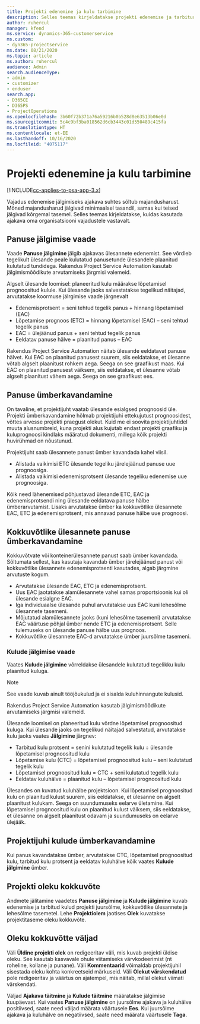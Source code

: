 ```yaml
---
title: Projekti edenemine ja kulu tarbimine
description: Selles teemas kirjeldatakse projekti edenemise ja tarbitud kulude jälgimist.
author: ruhercul
manager: kfend
ms.service: dynamics-365-customerservice
ms.custom:
- dyn365-projectservice
ms.date: 08/21/2020
ms.topic: article
ms.author: ruhercul
audience: Admin
search.audienceType:
- admin
- customizer
- enduser
search.app:
- D365CE
- D365PS
- ProjectOperations
ms.openlocfilehash: 3b60f72b371a76a59216b0b528d8e63513b06e0d
ms.sourcegitcommit: 5c4c9bf3ba018562d6cb3443c01d550489c415fa
ms.translationtype: HT
ms.contentlocale: et-EE
ms.lasthandoff: 10/16/2020
ms.locfileid: "4075117"
---
```

# <a name="project-progress-and-cost-consumption"></a>Projekti edenemine ja kulu tarbimine

[!INCLUDE[cc-applies-to-psa-app-3.x](../includes/cc-applies-to-psa-app-3x.md)]

Vajadus edenemise jälgimiseks ajakava suhtes sõltub majandusharust. Mõned majandusharud jälgivad minimaalsel tasandil, samas kui teised jälgivad kõrgemal tasemel. Selles teemas kirjeldatakse, kuidas kasutada ajakava oma organisatsiooni vajadustele vastavalt.

## <a name="effort-tracking-view"></a>Panuse jälgimise vaade

Vaade **Panuse jälgimine** jälgib ajakavas ülesannete edenemist. See võrdleb tegelikult ülesande peale kulutatud panusetunde ülesandele plaanitud kulutatud tundidega. Rakendus Project Service Automation kasutab jälgimismõõdikute arvutamiseks järgmisi valemeid.

Algselt ülesande loomisel: planeeritud kulu määrakse lõpetamisel prognoositud kulule. Kui ülesande jaoks salvestatakse tegelikud näitajad, arvutatakse koormuse jälrgimise vaade järgnevalt

- Edenemisprotsent = seni tehtud tegelik panus ÷ hinnang lõpetamisel (EAC) 
- Lõpetamise prognoos (ETC) = hinnang lõpetamisel (EAC) – seni tehtud tegelik panus 
- EAC = ülejäänud panus + seni tehtud tegelik panus 
- Eeldatav panuse hälve = plaanitud panus – EAC

Rakendus Project Service Automation näitab ülesande eeldatavat panuse hälvet. Kui EAC on plaanitud panusest suurem, siis eeldatakse, et ülesanne võtab algselt plaanitust rohkem aega. Seega on see graafikust maas. Kui EAC on plaanitud panusest väiksem, siis eeldatakse, et ülesanne võtab algselt plaanitust vähem aega. Seega on see graafikust ees.

## <a name="reprojecting-effort"></a>Panuse ümberkavandamine

On tavaline, et projektijuht vaatab ülesande esialgsed prognoosid üle. Projekti ümberkavandamine hõlmab projektijuhi ettekujutust prognoosidest, võttes arvesse projekti praegust olekut. Kuid me ei soovita projektijuhtidel muuta alusnumbreid, kuna projekti alus kujutab endast projekti graafiku ja kuluprognoosi kindlaks määratud dokumenti, millega kõik projekti huvirühmad on nõustunud.

Projektijuht saab ülesannete panust ümber kavandada kahel viisil.

- Alistada vaikimisi ETC ülesande tegeliku järelejäänud panuse uue prognoosiga. 
- Alistada vaikimisi edenemisprotsent ülesande tegeliku edenemise uue prognoosiga.

Kõik need lähenemised põhjustavad ülesande ETC, EAC ja edenemisprotsendi ning ülesande eeldatava panuse hälbe ümberarvutamist. Lisaks arvutatakse ümber ka kokkuvõtlike ülesannete EAC, ETC ja edenemisprotsent, mis annavad panuse hälbe uue prognoosi.

## <a name="reprojection-of-effort-on-summary-tasks"></a>Kokkuvõtlike ülesannete panuse ümberkavandamine

Kokkuvõtvate või konteinerülesannete panust saab ümber kavandada. Sõltumata sellest, kas kasutaja kavandab ümber järelejäänud panust või kokkuvõtlike ülesannete edenemisprotsenti kasutades, algab järgmine arvutuste kogum.

- Arvutatakse ülesande EAC, ETC ja edenemisprotsent.
- Uus EAC jaotatakse alamülesannete vahel samas proportsioonis kui oli ülesande esialgne EAC.
- Iga individuaalse ülesande puhul arvutatakse uus EAC kuni lehesõlme ülesannete tasemeni. 
- Mõjutatud alamülesannete jaoks (kuni lehesõlme tasemeni) arvutatakse EAC väärtuse põhjal ümber nende ETC ja edenemisprotsent. Selle tulemuseks on ülesande panuse hälbe uus prognoos. 
- Kokkuvõtlike ülesannete EAC-d arvutatakse ümber juursõlme tasemeni.

### <a name="cost-tracking-view"></a>Kulude jälgimise vaade 

Vaates **Kulude jälgimine** võrreldakse ülesandele kulutatud tegelikku kulu plaanitud kuluga. 

> [!NOTE]
> See vaade kuvab ainult tööjõukulud ja ei sisalda kuluhinnangute kulusid. 

Rakendus Project Service Automation kasutab jälgimismõõdikute arvutamiseks järgmisi valemeid.

Ülesande loomisel on planeeritud kulu võrdne lõpetamisel prognoositud kuluga. Kui ülesande jaoks on tegelikud näitajad salvestatud, arvutatakse kulu jaoks vaates **Jälgimine** järgnev:

 - Tarbitud kulu protsent = senini kulutatud tegelik kulu ÷ ülesande lõpetamisel prognoositud kulu
 - Lõpetamise kulu (CTC) = lõpetamisel prognoositud kulu – seni kulutatud tegelik kulu
 - Lõpetamisel prognoositud kulu = CTC + seni kulutatud tegelik kulu
 - Eeldatav kuluhälve = plaanitud kulu – lõpetamisel prognoositud kulu

Ülesandes on kuvatud kuluhälbe projektsioon. Kui lõpetamisel prognoositud kulu on plaanitud kulust suurem, siis eeldatakse, et ülesanne on algselt plaanitust kulukam. Seega on suundumuseks eelarve ületamine. Kui lõpetamisel prognoositud kulu on plaanitud kulust väiksem, siis eeldatakse, et ülesanne on algselt plaanitust odavam ja suundumuseks on eelarve ülejääk.

## <a name="project-managers-reprojection-of-cost"></a>Projektijuhi kulude ümberkavandamine

Kui panus kavandatakse ümber, arvutatakse CTC, lõpetamisel prognoositud kulu, tarbitud kulu protsent ja eeldatav kuluhälve kõik vaates **Kulude jälgimine** ümber.

## <a name="project-status-summary"></a>Projekti oleku kokkuvõte

Andmete jälitamine vaadetes **Panuse jälgimine** ja **Kulude jälgimine** kuvab edenemise ja tarbitud kulud projekti juursõlme, kokkuvõtlike ülesannete ja lehesõlme tasemetel. Lehe **Projektiolem** jaotises **Olek** kuvatakse projektitaseme oleku kokkuvõte.

## <a name="status-summary-fields"></a>Oleku kokkuvõtte väljad

Väli **Üldine projekti olek** on redigeeritav väli, mis kuvab projekti üldise oleku. See kasutab kasvavale ohule viitamiseks värvkodeerimist (nt roheline, kollane ja punane). Väli **Kommentaarid** võimaldab projektijuhil sisestada oleku kohta konkreetseid märkuseid. Väli **Olekut värskendatud** pole redigeeritav ja väärtus on ajatempel, mis näitab, millal olekut viimati värskendati.

Väljad **Ajakava täitmine** ja **Kulude täitmine** määratakse jälgimise kuupäevast. Kui vaates **Panuse jälgimine** on juursõlme ajakava ja kuluhälve positiivsed, saate need väljad määrata väärtusele **Ees**. Kui juursõlme ajakava ja kuluhälve on negatiivsed, saate need määrata väärtusele **Taga**.

